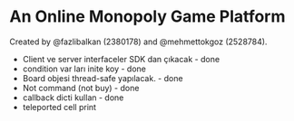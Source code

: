 # An Online Monopoly Game Platform

Created by @fazlibalkan (2380178) and @mehmettokgoz (2528784).

- Client ve server interfaceler SDK dan çıkacak - done
- condition var ları inite koy - done
- Board objesi thread-safe yapılacak. - done
- Not command (not buy) - done
- callback dicti kullan - done
- teleported cell print
